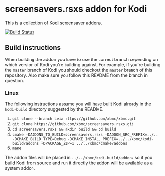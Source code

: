 # screensavers.rsxs addon for Kodi

This is a collection of [Kodi](http://kodi.tv) screensaver addons.

[![Build Status](https://travis-ci.org/xbmc/screensavers.rsxs.svg?branch=Matrix)](https://travis-ci.org/xbmc/screensavers.rsxs/branches)

## Build instructions

When building the addon you have to use the correct branch depending on which version of Kodi you're building against. 
For example, if you're building the `master` branch of Kodi you should checkout the `master` branch of this repository. 
Also make sure you follow this README from the branch in question.

### Linux

The following instructions assume you will have built Kodi already in the `kodi-build` directory 
suggested by the README.

1. `git clone --branch Leia https://github.com/xbmc/xbmc.git`
2. `git clone https://github.com/xbmc/screensavers.rsxs.git`
3. `cd screensavers.rsxs && mkdir build && cd build`
4. `cmake -DADDONS_TO_BUILD=screensavers.rsxs -DADDON_SRC_PREFIX=../.. -DCMAKE_BUILD_TYPE=Debug -DCMAKE_INSTALL_PREFIX=../../xbmc/kodi-build/addons -DPACKAGE_ZIP=1 ../../xbmc/cmake/addons`
5. `make`

The addon files will be placed in `../../xbmc/kodi-build/addons` so if you build Kodi from source and run it directly 
the addon will be available as a system addon.
